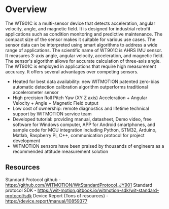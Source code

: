 # Overview
The WT901C is a multi-sensor device that detects acceleration, angular velocity, angle, and magnetic field. It is designed for industrial retrofit applications such as condition monitoring and predictive maintenance. The compact size of the sensor makes it suitable for various use cases. The sensor data can be interpreted  using smart algorithms to address a wide range of applications.  The scientific name of WT901C is AHRS IMU sensor. It measures 3-axis angle, angular velocity, acceleration, and magnetic field. The sensor's algorithm allows for accurate calculation of three-axis angle. The WT901C is employed in applications that require high measurement accuracy. It offers several advantages over competing sensors.

- Heated for best data availability: new WITMOTION patented zero-bias automatic detection calibration algorithm outperforms traditional accelerometer sensor
- High precision Roll Pitch Yaw (XY Z axis) Acceleration + Angular Velocity + Angle + Magnetic Field output
- Low cost of ownership: remote diagnostics and lifetime technical support by WITMOTION service team
- Developed tutorial: providing manual, datasheet, Demo video, free software for Windows computer, APP for Android smartphones, and sample code for MCU integration including Python, STM32, Arduino, Matlab, Raspberry Pi, C++, communication protocol for project development
- WITMOTION sensors have been praised by thousands of engineers as a recommended attitude measurement solution

## Resources
Standard Protocol github - https://github.com/WITMOTION/WitStandardProtocol_JY901
Standard protocol SDK - https://wit-motion.gitbook.io/witmotion-sdk/wit-standard-protocol/sdk
Device Report (Tons of resources) - https://device.report/manual/10859377
